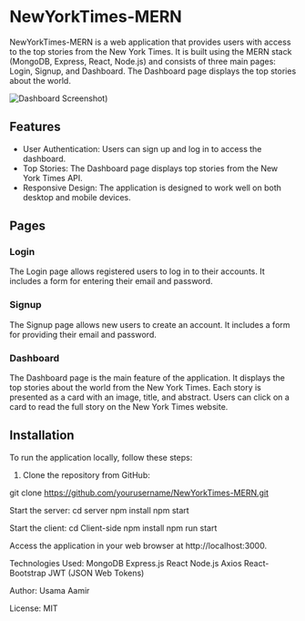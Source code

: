 # NewYorkTimes-MERN

NewYorkTimes-MERN is a web application that provides users with access to the top stories from the New York Times. It is built using the MERN stack (MongoDB, Express, React, Node.js) and consists of three main pages: Login, Signup, and Dashboard. The Dashboard page displays the top stories about the world.

![Dashboard Screenshot](https://media.markup.io/green/project-images/7622337c-91fe-4c7d-900d-d82399f00b25/6c7b4e5f-1a3a-4190-9102-750b28ff2e69/44a9e3ff-0312-409f-8095-43ef8f59d43d.png))


## Features

- User Authentication: Users can sign up and log in to access the dashboard.
- Top Stories: The Dashboard page displays top stories from the New York Times API.
- Responsive Design: The application is designed to work well on both desktop and mobile devices.

## Pages

### Login
The Login page allows registered users to log in to their accounts. It includes a form for entering their email and password.

### Signup
The Signup page allows new users to create an account. It includes a form for providing their email and password.

### Dashboard
The Dashboard page is the main feature of the application. It displays the top stories about the world from the New York Times. Each story is presented as a card with an image, title, and abstract. Users can click on a card to read the full story on the New York Times website.

## Installation

To run the application locally, follow these steps:

1. Clone the repository from GitHub:

  git clone https://github.com/yourusername/NewYorkTimes-MERN.git


Start the server:
                 cd server
                 npm install
                 npm start

Start the client:
                 cd Client-side
                 npm install
                 npm run start


Access the application in your web browser at http://localhost:3000.

Technologies Used:
                  MongoDB
                  Express.js
                  React
                  Node.js
                  Axios
                  React-Bootstrap
                  JWT (JSON Web Tokens)

Author:
       Usama Aamir

License:
        MIT
